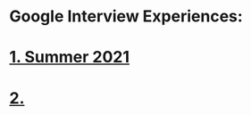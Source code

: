 # Google Interview Experiences:
# [1. Summer 2021](https://www.geeksforgeeks.org/google-internship-interview-experience-off-campus-2022/)
# [2. ](https://www.geeksforgeeks.org/google-interview-experience-for-software-engineering-internship-2022/?ref=rp)
